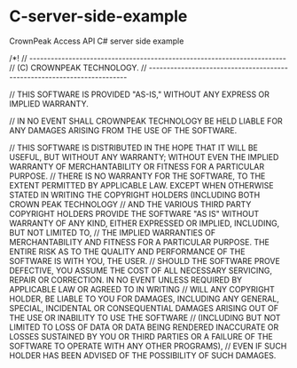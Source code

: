 # C-server-side-example
CrownPeak Access API C# server side example

/*!
// ------------------------------------------------------------------------
// (C) CROWNPEAK TECHNOLOGY.
// ------------------------------------------------------------------------

// THIS SOFTWARE IS PROVIDED "AS-IS," WITHOUT ANY EXPRESS OR IMPLIED WARRANTY. 

// IN NO EVENT SHALL CROWNPEAK TECHNOLOGY BE HELD LIABLE FOR ANY DAMAGES ARISING FROM THE USE OF THE SOFTWARE.

// THIS SOFTWARE IS DISTRIBUTED IN THE HOPE THAT IT WILL BE USEFUL, BUT WITHOUT ANY WARRANTY; WITHOUT EVEN THE IMPLIED WARRANTY OF MERCHANTABILITY OR FITNESS FOR A PARTICULAR PURPOSE. 
// THERE IS NO WARRANTY FOR THE SOFTWARE, TO THE EXTENT PERMITTED BY APPLICABLE LAW. EXCEPT WHEN OTHERWISE STATED IN WRITING THE COPYRIGHT HOLDERS (INCLUDING BOTH CROWN PEAK TECHNOLOGY 
// AND THE VARIOUS THIRD PARTY COPYRIGHT HOLDERS PROVIDE THE SOFTWARE "AS IS" WITHOUT WARRANTY OF ANY KIND, EITHER EXPRESSED OR IMPLIED, INCLUDING, BUT NOT LIMITED TO, 
// THE IMPLIED WARRANTIES OF MERCHANTABILITY AND FITNESS FOR A PARTICULAR PURPOSE. THE ENTIRE RISK AS TO THE QUALITY AND PERFORMANCE OF THE SOFTWARE IS WITH YOU, THE USER. 
// SHOULD THE SOFTWARE PROVE DEFECTIVE, YOU ASSUME THE COST OF ALL NECESSARY SERVICING, REPAIR OR CORRECTION. IN NO EVENT UNLESS REQUIRED BY APPLICABLE LAW OR AGREED TO IN WRITING 
// WILL ANY COPYRIGHT HOLDER, BE LIABLE TO YOU FOR DAMAGES, INCLUDING ANY GENERAL, SPECIAL, INCIDENTAL OR CONSEQUENTIAL DAMAGES ARISING OUT OF THE USE OR INABILITY TO USE THE SOFTWARE 
// (INCLUDING BUT NOT LIMITED TO LOSS OF DATA OR DATA BEING RENDERED INACCURATE OR LOSSES SUSTAINED BY YOU OR THIRD PARTIES OR A FAILURE OF THE SOFTWARE TO OPERATE WITH ANY OTHER PROGRAMS),
// EVEN IF SUCH HOLDER HAS BEEN ADVISED OF THE POSSIBILITY OF SUCH DAMAGES.
